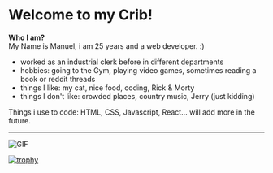 # Welcome to my Crib!
**Who I am?**
<br/>
My Name is Manuel, i am 25 years and a web developer. :) 
- worked as an industrial clerk before in different departments
- hobbies: going to the Gym, playing video games, sometimes reading a book or reddit threads
- things I like: my cat, nice food, coding, Rick & Morty 
- things I don't like: crowded places, country music, Jerry (just kidding)

Things i use to code: HTML, CSS, Javascript, React... will add more in the future. 

--------------

![GIF](https://media2.giphy.com/media/S8xsj2wOZQnZxbFZTk/giphy.gif)

[![trophy](https://github-profile-trophy.vercel.app/?username=Manu7864z)](https://github.com/ryo-ma/github-profile-trophy)
